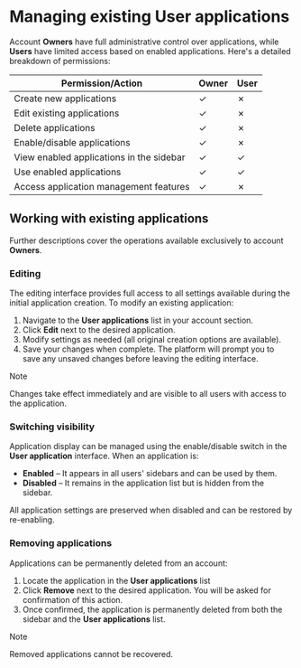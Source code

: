 # Managing existing User applications

Account **Owners** have full administrative control over applications, while **Users** have limited access based on enabled applications. Here's a detailed breakdown of permissions:

| **Permission/Action** | **Owner** | **User** |
| --- | --- | --- |
| Create new applications | ✓   | ✗   |
| Edit existing applications | ✓   | ✗   |
| Delete applications | ✓   | ✗   |
| Enable/disable applications | ✓   | ✗   |
| View enabled applications in the sidebar | ✓   | ✓   |
| Use enabled applications | ✓   | ✓   |
| Access application management features | ✓   | ✗   |

## Working with existing applications

Further descriptions cover the operations available exclusively to account **Owners**.

### Editing

The editing interface provides full access to all settings available during the initial application creation. To modify an existing application:

1. Navigate to the **User applications** list in your account section.
2. Click **Edit** next to the desired application.
3. Modify settings as needed (all original creation options are available).
4. Save your changes when complete. The platform will prompt you to save any unsaved changes before leaving the editing interface.

> [!NOTE]
> Changes take effect immediately and are visible to all users with access to the application.

### Switching visibility

Application display can be managed using the enable/disable switch in the **User application** interface. When an application is:

- **Enabled** – It appears in all users' sidebars and can be used by them.
- **Disabled** – It remains in the application list but is hidden from the sidebar.

All application settings are preserved when disabled and can be restored by re-enabling.

### Removing applications

Applications can be permanently deleted from an account:

1. Locate the application in the **User applications** list
2. Click **Remove** next to the desired application. You will be asked for confirmation of this action.
3. Once confirmed, the application is permanently deleted from both the sidebar and the **User applications** list.

> [!NOTE]
> Removed applications cannot be recovered.